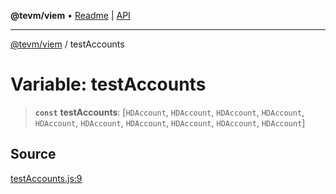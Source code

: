 **@tevm/viem** • [Readme](../README.md) \| [API](../globals.md)

***

[@tevm/viem](../README.md) / testAccounts

# Variable: testAccounts

> **`const`** **testAccounts**: [`HDAccount`, `HDAccount`, `HDAccount`, `HDAccount`, `HDAccount`, `HDAccount`, `HDAccount`, `HDAccount`, `HDAccount`, `HDAccount`]

## Source

[testAccounts.js:9](https://github.com/evmts/tevm-monorepo/blob/main/extensions/viem/src/testAccounts.js#L9)
